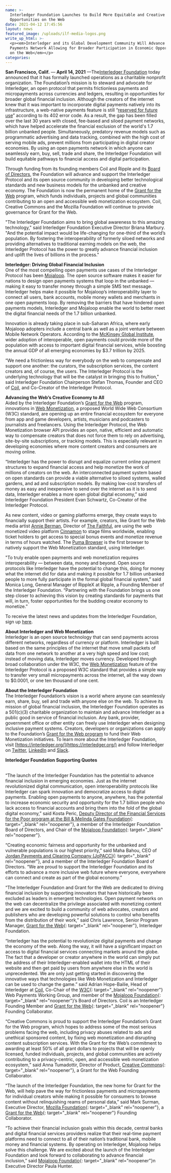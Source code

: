 ```yaml
---
name: >-
  Interledger Foundation Launches to Build More Equitable and Creative
  Opportunities on the Web
date: 2021-04-12 17:45:56
layout: news
featured_image: /uploads/ilf-media-logos.png
write_up_html: >-
  <p><em>Interledger and its Global Development Community Will Advance an Open
  Payments Network Allowing for Broader Participation in Economic Opportunities
  on the Web</em></p>
categories:
---
```

**San Francisco, Calif.** —**&nbsp;April 14, 2021**&nbsp;—The[Interledger Foundation](https://interledger.org/) today announced that it has formally launched operations as a charitable nonprofit organization. The Foundation’s mission is to steward and advocate for Interledger, an open protocol that permits frictionless payments and micropayments across currencies and ledgers, resulting in opportunities for broader global financial inclusion. Although the creators of the internet knew that it was important to incorporate digital payments natively into its infrastructure, a web-native payments feature is still “[reserved for future use](https://en.wikipedia.org/wiki/List_of_HTTP_status_codes)” according to its 402 error code. As a result, the gap has been filled over the last 30 years with closed, fee-based and siloed payment networks, which have helped accelerate the financial exclusion of the world's 1.7 billion unbanked people. Simultaneously, predatory revenue models such as programmatic advertising and data tracking, combined with the high cost of serving mobile ads, prevent millions from participating in digital creator economies. By using an open payments network in which anyone can seamlessly earn, buy, sell, trade and share, the Interledger Foundation will build equitable pathways to financial access and digital participation.

Through funding from its founding members Coil and Ripple and its [Board of Directors](https://interledger.org/about-us#board), the Foundation will advance and support the Interledger Protocol and its open source community in developing better technological standards and new business models for the unbanked and creative economy. The Foundation is now the permanent home of the [Grant for the Web](https://www.grantfortheweb.org/) program, which funds individuals, projects and global communities contributing to an open and accessible web monetization ecosystem. Coil, Creative Commons and the Mozilla Foundation will continue to provide governance for Grant for the Web.

"The Interledger Foundation aims to bring global awareness to this amazing technology," said Interledger Foundation Executive Director Briana Marbury. "And the potential impact would be life-changing for one-third of the world’s population. By fostering the interoperability of formerly siloed networks and providing alternatives to traditional earning models on the web, the Interledger Protocol has the power to greatly advance financial inclusion and uplift the lives of billions in the process."&nbsp;

**Interledger: Driving Global Financial Inclusion**<br>One of the most compelling open payments use cases of the Interledger Protocol has been [Mojaloop](https://interledger.org/case-studies/making-digital-payments-affordable-and-simple-for-everyone-everywhere/). The open source software makes it easier for nations to design open payments systems that loop in the unbanked — making it easy to transfer money through a simple SMS text message. Interledger helps make it possible for Mojaloop’s interoperability layer to connect all users, bank accounts, mobile money wallets and merchants in one open payments loop. By removing the barriers that have hindered open payments models, Interledger and Mojaloop enable the world to better meet the digital financial needs of the 1.7 billion unbanked.

Innovation is already taking place in sub-Saharan Africa, where early Mojaloop adopters include a central bank as well as a joint venture between Mobile Network Operators. According to the [McKinsey Global Institute](https://nam01.safelinks.protection.outlook.com/?url=https:%2F%2Fwww.mckinsey.com%2F~%2Fmedia%2FMcKinsey%2FFeatured%2520Insights%2FEmployment%2520and%2520Growth%2FHow%2520digital%2520finance%2520could%2520boost%2520growth%2520in%2520emerging%2520economies%2FMGI-Digital-Finance-For-All-Executive-summary-September-2016.ashx&amp;data=02%7C01%7CAmy.Enright%40gatesfoundation.org%7C7c96b78e14914c1334fa08d7e8a85e47%7C296b38384bd5496cbd4bf456ea743b74%7C0%7C0%7C637233682142813128&amp;sdata=Q1oP2MLVQwGZ%2Fbhp9t%2FKr%2FPftwWdbGsgQYVtozllazY%3D&amp;reserved=0), wider adoption of interoperable, open payments could provide more of the population with access to important digital financial services, while boosting the annual GDP of all emerging economies by $3.7 trillion by 2025.&nbsp;

“We need a frictionless way for everybody on the web to compensate and support one another: the curators, the subscription services, the content creators and, of course, the users. The Interledger Protocol is the underlying technology that will be the catalyst in bringing this to fruition," said Interledger Foundation Chairperson Stefan Thomas, Founder and CEO of [Coil](https://interledger.org/case-studies/coil/), and Co-Creator of the Interledger Protocol.&nbsp;

**Advancing the Web’s Creative Economy to All**<br>Aided by the Interledger Foundation’s [Grant for the Web](https://www.grantfortheweb.org/) program, innovations in [Web Monetization](https://webmonetization.org/), a proposed World Wide Web Consortium (W3C) standard, are opening up an entire financial ecosystem for everyone from app and game developers, artists, musicians and podcasters to journalists and freelancers. Using the Interledger Protocol, the Web Monetization browser API provides an open, native, efficient and automatic way to compensate creators that does not force them to rely on advertising, site-by-site subscriptions, or tracking models. This is especially relevant in developing economies where more content creators and consumers are moving online.&nbsp;

“Interledger has the power to disrupt and equalize current online payment structures to expand financial access and help monetize the work of millions of creators on the web. An interconnected payment system based on open standards can provide a viable alternative to siloed systems, walled gardens, and ad and subscription models. By making low-cost transfers of money as easy and inexpensive to send over the internet as it is to send data, Interledger enables a more open global digital economy,” said Interledger Foundation President Evan Schwartz, Co-Creator of the Interledger Protocol.&nbsp;

As new content, video or gaming platforms emerge, they create ways to financially support their artists. For example, creators, like Grant for the Web media artist [Annie Berman](http://annieberman.net/), Director of&nbsp;[The Faithful](http://www.the-faithful.com), are using the web monetized video platform [Cinnamon](https://interledger.org/case-studies/cinnamon--spicing-up-video-creation-sharing-and-monetizing/) to stage films worldwide, enabling ticket holders to get access to special bonus events and monetize revenue in terms of hours watched. The [Puma Browser](https://interledger.org/case-studies/reimaging-how-we-pay-for-content-and-apps/) is the first browser to natively support the Web Monetization standard, using Interledger.

"To truly enable open payments and web monetization requires interoperability — between data, money and beyond. Open source protocols like Interledger have the potential to change this, doing for money what the internet did for data and making it possible for 1.7 billion unbanked people to more fully participate in the formal global financial system,” said Monica Long, General Manager of RippleX at Ripple, a Founding Member of the Interledger Foundation. “Partnering with the Foundation brings us one step closer to achieving this vision by creating standards for payments that will, in turn, foster opportunities for the budding creator economy to monetize.”&nbsp;

To receive the latest news and updates from the Interledger Foundation, sign up [here](https://app.e2ma.net/app2/audience/signup/1940649/1929074/).

**About Interledger and Web Monetization**<br>Interledger is an open source technology that can send payments across different networks, regardless of currency or platform. Interledger is built based on the same principles of the internet that move small packets of data from one network to another at a very high speed and low cost; instead of moving data, Interledger moves currency. Developed through broad collaboration under the W3C, the [Web Monetization](https://webmonetization.org/) feature of the Interledger Protocol is a proposed W3C standard that provides a simple way to transfer very small micropayments across the internet, all the way down to $0.0001, or one ten thousand of one cent.&nbsp;

**About the Interledger Foundation&nbsp;**<br>The Interledger Foundation’s vision is a world where anyone can seamlessly earn, share, buy, sell and trade with anyone else on the web. To achieve its mission of global financial inclusion, the Interledger Foundation operates as a 501(c)(3) charitable organization to maintain and advance Interledger as a public good in service of financial inclusion. Any bank, provider, government office or other entity can freely use Interledger when designing inclusive payment systems. Creators, developers or organizations can apply to the Foundation’s [Grant for the Web program](https://www.grantfortheweb.org/) to fund their Web Monetization initiatives. To learn more about the Interledger Foundation, visit [https://interledger.org/](https://interledger.org/) and follow Interledger on [Twitter](https://twitter.com/interledger), [LinkedIn](https://www.linkedin.com/company/interledger-foundation/) and [Slack](https://communityinviter.com/apps/interledger/interledger-working-groups-slack).

**Interledger Foundation Supporting Quotes&nbsp;**

<br>“The launch of the Interledger Foundation has the potential to advance financial inclusion in emerging economies. Just as the internet revolutionized digital communication, open interoperability protocols like Interledger can spark innovation and democratize access to digital payments. Enabling open payments to anyone, anywhere, has the potential to increase economic security and opportunity for the 1.7 billion people who lack access to financial accounts and bring them into the fold of the global digital economy,” said Kosta Peric, [Deputy Director of the Financial Services for the Poor program at the Bill & Melinda Gates Foundation](https://www.gatesfoundation.org/our-work/programs/global-growth-and-opportunity/financial-services-for-the-poor){: target="_blank" rel="noopener"}, a member of the Interledger Foundation Board of Directors, and Chair of the [Mojaloop Foundation](http://mojaloop.io){: target="_blank" rel="noopener"}.

“Creating economic fairness and opportunity for the unbanked and vulnerable populations is our highest priority,” said Maha Bahou, CEO of [Jordan Payments and Clearing Company (JoPACC)](https://www.jopacc.com/Default/En){: target="_blank" rel="noopener"}, and a member of the Interledger Foundation Board of Directors. “We are proud to support the Interledger Foundation and its efforts to advance a more inclusive web future where everyone, everywhere can connect and create as part of the global economy.”

“The Interledger Foundation and Grant for the Web are dedicated to driving financial inclusion by supporting innovators that have historically been excluded as leaders in emergent technologies. Open payment networks on the web can decentralize the privilege associated with monetizing content and we are excited to build a community of web advocates, creators and publishers who are developing powerful solutions to control who benefits from the distribution of their work,” said Chris Lawrence, Senior Program Manager, [Grant for the Web](https://www.grantfortheweb.org/){: target="_blank" rel="noopener"}, Interledger Foundation.&nbsp;

“Interledger has the potential to revolutionize digital payments and change the economy of the web. Along the way, it will have a significant impact on access to digital financial services connecting markets around the globe. The fact that a developer or creator anywhere in the world can simply put the address of their Interledger-enabled wallet into the HTML of their website and then get paid by users from anywhere else in the world is unprecedented. We are only just getting started in discovering the innovative ways that technologies like Web Monetization and Interledger can be used to change the game.” said Adrian Hope-Bailie, Head of Interledger at [Coil](https://coil.com/), Co-Chair of the [W3C](https://www.w3.org/Payments/){: target="_blank" rel="noopener"} Web Payments Working Group, and member of the [Mojaloop Foundation](http://mojaloop.io){: target="_blank" rel="noopener"}’s Board of Directors. Coil is an Interledger Founding Member and [Grant for the Web](https://www.grantfortheweb.org/){: target="_blank" rel="noopener"} Founding Collaborator.&nbsp;

“Creative Commons is proud to support the Interledger Foundation’s Grant for the Web program, which hopes to address some of the most serious problems facing the web, including privacy abuses related to ads and unethical sponsored content, by fixing web monetization and disrupting content subscription services. With the Grant for the Web’s commitment to awarding at least 50% of all grant dollars to projects that will be openly licensed, funded individuals, projects, and global communities are actively contributing to a privacy-centric, open, and accessible web monetization ecosystem,” said Anna Tumadottir, Director of Product, [Creative Commons](https://creativecommons.org/){: target="_blank" rel="noopener"}, a Grant for the Web Founding Collaborator.

“The launch of the Interledger Foundation, the new home for Grant for the Web, will help pave the way for frictionless payments and micropayments for individual creators while making it possible for consumers to browse content without relinquishing reams of personal data,” said Mark Surman, Executive Director, [Mozilla Foundation](https://foundation.mozilla.org/en/){: target="_blank" rel="noopener"}, a [Grant for the Web](https://www.grantfortheweb.org/){: target="_blank" rel="noopener"} Founding Collaborator.&nbsp;

“To achieve their financial inclusion goals within this decade, central banks and digital financial services providers realize that their real-time payment platforms need to connect to all of their nation’s traditional bank, mobile money and financial systems. By operating on Interledger, Mojaloop helps solve this challenge. We are excited about the launch of the Interledger Foundation and look forward to collaborating to advance financial inclusion,” said [Mojaloop Foundatio](http://mojaloop.io){: target="_blank" rel="noopener"}n Executive Director Paula Hunter.&nbsp;
